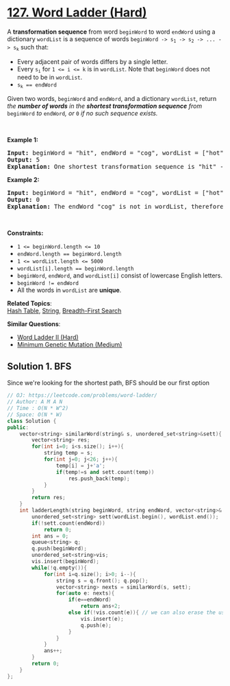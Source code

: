 # [127. Word Ladder (Hard)](https://leetcode.com/problems/word-ladder/)

<p>A <strong>transformation sequence</strong> from word <code>beginWord</code> to word <code>endWord</code> using a dictionary <code>wordList</code> is a sequence of words <code>beginWord -&gt; s<sub>1</sub> -&gt; s<sub>2</sub> -&gt; ... -&gt; s<sub>k</sub></code> such that:</p>

<ul>
	<li>Every adjacent pair of words differs by a single letter.</li>
	<li>Every <code>s<sub>i</sub></code> for <code>1 &lt;= i &lt;= k</code> is in <code>wordList</code>. Note that <code>beginWord</code> does not need to be in <code>wordList</code>.</li>
	<li><code>s<sub>k</sub> == endWord</code></li>
</ul>

<p>Given two words, <code>beginWord</code> and <code>endWord</code>, and a dictionary <code>wordList</code>, return <em>the <strong>number of words</strong> in the <strong>shortest transformation sequence</strong> from</em> <code>beginWord</code> <em>to</em> <code>endWord</code><em>, or </em><code>0</code><em> if no such sequence exists.</em></p>

<p>&nbsp;</p>
<p><strong>Example 1:</strong></p>

<pre><strong>Input:</strong> beginWord = "hit", endWord = "cog", wordList = ["hot","dot","dog","lot","log","cog"]
<strong>Output:</strong> 5
<strong>Explanation:</strong> One shortest transformation sequence is "hit" -&gt; "hot" -&gt; "dot" -&gt; "dog" -&gt; cog", which is 5 words long.
</pre>

<p><strong>Example 2:</strong></p>

<pre><strong>Input:</strong> beginWord = "hit", endWord = "cog", wordList = ["hot","dot","dog","lot","log"]
<strong>Output:</strong> 0
<strong>Explanation:</strong> The endWord "cog" is not in wordList, therefore there is no valid transformation sequence.
</pre>

<p>&nbsp;</p>
<p><strong>Constraints:</strong></p>

<ul>
	<li><code>1 &lt;= beginWord.length &lt;= 10</code></li>
	<li><code>endWord.length == beginWord.length</code></li>
	<li><code>1 &lt;= wordList.length &lt;= 5000</code></li>
	<li><code>wordList[i].length == beginWord.length</code></li>
	<li><code>beginWord</code>, <code>endWord</code>, and <code>wordList[i]</code> consist of lowercase English letters.</li>
	<li><code>beginWord != endWord</code></li>
	<li>All the words in <code>wordList</code> are <strong>unique</strong>.</li>
</ul>


**Related Topics**:  
[Hash Table](https://leetcode.com/tag/hash-table/), [String](https://leetcode.com/tag/string/), [Breadth-First Search](https://leetcode.com/tag/breadth-first-search/)

**Similar Questions**:
* [Word Ladder II (Hard)](https://leetcode.com/problems/word-ladder-ii/)
* [Minimum Genetic Mutation (Medium)](https://leetcode.com/problems/minimum-genetic-mutation/)

## Solution 1. BFS

Since we're looking for the shortest path, BFS should be our first option

```cpp
// OJ: https://leetcode.com/problems/word-ladder/
// Author: A M A N
// Time : O(N * W^2)
// Space: O(N * W)
class Solution {
public:
    vector<string> similarWord(string& s, unordered_set<string>&sett){
        vector<string> res;
        for(int i=0; i<s.size(); i++){ 
            string temp = s;
            for(int j=0; j<26; j++){
                temp[i] = j+'a';
                if(temp!=s and sett.count(temp))
                    res.push_back(temp);
            }
        }
        return res;
    }
    int ladderLength(string beginWord, string endWord, vector<string>& wordList) {
        unordered_set<string> sett(wordList.begin(), wordList.end());  
        if(!sett.count(endWord))
            return 0;
        int ans = 0;
        queue<string> q;
        q.push(beginWord);
        unordered_set<string>vis;
        vis.insert(beginWord);
        while(!q.empty()){
            for(int i=q.size(); i>0; i--){
                string s = q.front(); q.pop();
                vector<string> nexts = similarWord(s, sett);
                for(auto e: nexts){
                    if(e==endWord)
                        return ans+2;
                    else if(!vis.count(e)){ // we can also erase the used string from sett instead of using visited array
                        vis.insert(e);
                        q.push(e);
                    }
                }
            }
            ans++;
        }
        return 0;
    }
};
```